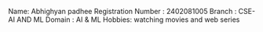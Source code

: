 Name: Abhighyan padhee
Registration Number : 2402081005
Branch : CSE-AI AND ML
Domain : AI & ML
Hobbies: watching movies and web series
